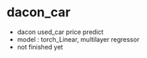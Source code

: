 # dacon_car

- dacon used_car price predict
- model : torch_Linear, multilayer regressor
- not finished yet
